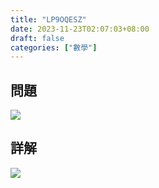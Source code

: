 ```yaml
---
title: "LP9OQESZ"
date: 2023-11-23T02:07:03+08:00
draft: false
categories: ["數學"]
---
```

<!--more-->

## 問題
<img src="/posts/solution/LP9OQESZ-q.png">

## 詳解
<img src="/posts/solution/LP9OQESZ-sol.png">

